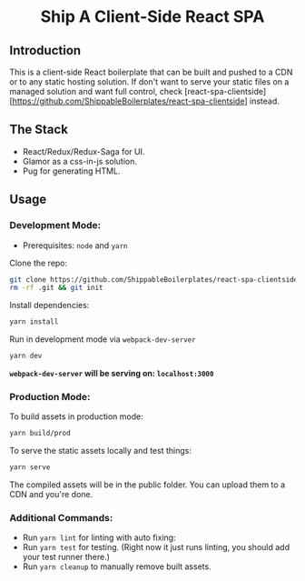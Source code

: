 <h1 align='center'>Ship A Client-Side React SPA</h1>

## Introduction

This is a client-side React boilerplate that can be built and pushed to a CDN or to any static hosting solution. If don't want to serve your static files on a managed solution and want full control, check [react-spa-clientside][https://github.com/ShippableBoilerplates/react-spa-clientside] instead.

## The Stack

- React/Redux/Redux-Saga for UI.
- Glamor as a css-in-js solution.
- Pug for generating HTML.

## Usage

### Development Mode:

- Prerequisites: `node` and `yarn`

Clone the repo:

```bash
git clone https://github.com/ShippableBoilerplates/react-spa-clientside-cdn
rm -rf .git && git init
```
Install dependencies:

```bash
yarn install
```

Run in development mode via `webpack-dev-server`

```bash
yarn dev
```

**`webpack-dev-server` will be serving on: `localhost:3000`**

### Production Mode:

To build assets in production mode:

```bash
yarn build/prod
```

To serve the static assets locally and test things:

```bash
yarn serve
```

The compiled assets will be in the public folder. You can upload them to a CDN and you're done.

### Additional Commands:

- Run `yarn lint` for linting with auto fixing:
- Run `yarn test` for testing. (Right now it just runs linting, you should add your test runner there.)
- Run `yarn cleanup` to manually remove built assets.
